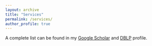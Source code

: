 ```yaml
---
layout: archive
title: "Services"
permalink: /services/
author_profile: true
---
```


A complete list can be found in my [Google Scholar](https://scholar.google.com/citations?user=Yk3RZdoAAAAJ&hl=en&oi=ao) and [DBLP](https://dblp.org/pid/199/6564.html) profile.
